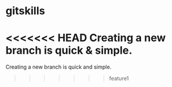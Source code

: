 # gitskills

<<<<<<< HEAD
Creating a new branch is quick & simple.
=======
Creating a new branch is quick and simple.
>>>>>>> feature1
